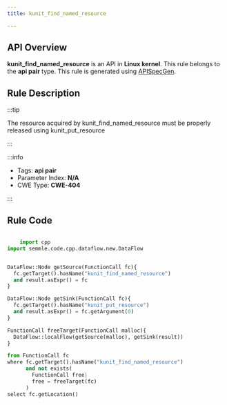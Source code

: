 ```yaml
---
title: kunit_find_named_resource

---
```



## API Overview
**kunit_find_named_resource** is an API in **Linux kernel**. This rule belongs to the **api pair** type. This rule is generated using [APISpecGen](../../tools/APISpecGen).
## Rule Description

:::tip

The resource acquired by kunit_find_named_resource must be properly released using kunit_put_resource

:::

:::info

- Tags: **api pair**
- Parameter Index: **N/A**
- CWE Type: **CWE-404**

:::

## Rule Code
```python

    import cpp
import semmle.code.cpp.dataflow.new.DataFlow


DataFlow::Node getSource(FunctionCall fc){
  fc.getTarget().hasName("kunit_find_named_resource")
  and result.asExpr() = fc
}

DataFlow::Node getSink(FunctionCall fc){
  fc.getTarget().hasName("kunit_put_resource")
  and result.asExpr() = fc.getArgument(0)
}

FunctionCall freeTarget(FunctionCall malloc){
  DataFlow::localFlow(getSource(malloc), getSink(result))
}

from FunctionCall fc
where fc.getTarget().hasName("kunit_find_named_resource")
      and not exists(
        FunctionCall free| 
        free = freeTarget(fc)
      )
select fc.getLocation()

    
```